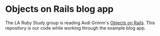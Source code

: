 # Objects on Rails blog app #

The LA Ruby Study group is reading Avdi Grimm's 
[Objects on Rails](http://objectsonrails.com/). This repository is our
code while working through the example blog app.
